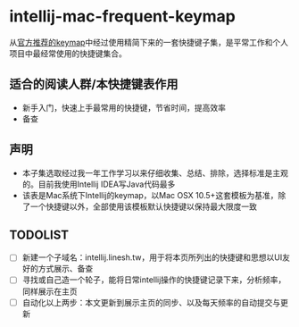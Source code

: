 # intellij-mac-frequent-keymap

从[官方推荐的keymap](https://resources.jetbrains.com/assets/products/intellij-idea/IntelliJIDEA_ReferenceCard_mac.pdf)中经过使用精简下来的一套快捷键子集，是平常工作和个人项目中最经常使用的快捷键集合。

## 适合的阅读人群/本快捷键表作用

* 新手入门，快速上手最常用的快捷键，节省时间，提高效率
* 备查

## 声明

* 本子集选取经过我一年工作学习以来仔细收集、总结、排除，选择标准是主观的。目前我使用Intellij IDEA写Java代码最多
* 该表是Mac系统下Intellij的keymap，以Mac OSX 10.5+这套模板为基准，除了一个快捷键以外，全部使用该模板默认快捷键以保持最大限度一致

## TODOLIST

* [ ] 新建一个子域名：intellij.linesh.tw，用于将本页所列出的快捷键和思想以UI友好的方式展示、备查
* [ ] 寻找或自己造一个轮子，能将日常intellij操作的快捷键记录下来，分析频率，同样展示在主页
* [ ] 自动化以上两步：本文更新到展示主页的同步、以及每天频率的自动提交与更新
